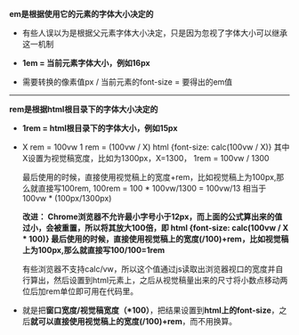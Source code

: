**em是根据使用它的元素的字体大小决定的**
  * 有些人误以为是根据父元素字体大小决定，只是因为忽视了字体大小可以继承这一机制
  * **1em = 当前元素字体大小，例如16px**

  * 需要转换的像素值px / 当前元素的font-size = 要得出的em值

---

**rem是根据html根目录下的字体大小决定的**
  * **1rem = html根目录下的字体大小，例如15px**
  * X rem = 100vw
    1 rem = (100vw / X)
    html {font-size: calc(100vw / X)}
    其中X设置为视觉稿宽度，比如为1300px，X=1300，
    1rem = 100vw / 1300

    最后使用的时候，直接使用视觉稿上的宽度+rem，比如视觉稿上为100px,那么就直接写100rem,
    100rem = 100 * 100vw/1300 = 100vw/13
    相当于 100vw * (100px/1300px)

    **改进：
    Chrome浏览器不允许最小字号小于12px，而上面的公式算出来的值过小，会被重置，所以将其放大100倍，即
    html {font-size: calc(100vw / X * 100)}
    最后使用的时候，直接使用视觉稿上的宽度(/100)+rem，比如视觉稿上为100px,那么就直接写100/100=1rem**

    有些浏览器不支持calc/vw，所以这个值通过js读取出浏览器视口的宽度并自行算出，然后设置到html元素上，之后从视觉稿量出来的尺寸将小数点移动两位后加rem单位即可用在代码里。

  * 就是把**窗口宽度/视觉稿宽度（*100）**，把结果设置到**html上的font-size**，之后**就可以直接使用视觉稿上的宽度(/100)+rem**，而不用换算。